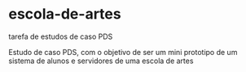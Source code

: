# escola-de-artes
tarefa de estudos de caso PDS

Estudo de caso PDS, com o objetivo de ser um mini prototipo de um sistema de alunos e servidores de uma escola de artes
